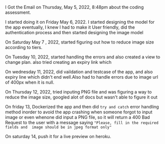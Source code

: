 I Got the Email on Thursday, May 5, 2022, 8:48pm about the coding assessment.

I started doing it on Friday May 6, 2022. I started designing the model for the app eventually, I knew I had to make it User friendly, did the authentication process and then started designing the image model

On Saturday May 7 , 2022, started figuring out how to reduce image size according to tiers.

On Tuesday 10, 2022, started handling the errors and also created a view to change plan.  also tried creating an expiry link which 


On wednesday 11, 2022, did vaildation and testcase of the app, and also expiry line which didn't end well.Also had to handle errors due to image url of 400px when it is null.

On Thursday 12, 2022, tried inputing PNG file and was figuring a way to reduce the image size, googled alot of docs but wasn't able to figure it out

On friday 13, Dockerized the app and then did `try and catch` error handling method inorder to avoid the app crashing when someone forgot to input image or even whenone did input a PNG file, so it will return a 400 Bad Request to the user with a message saying `"Please, fill in the required fields and  image should be in jpeg format only"`

On saturday 14, push it for a live preview on heroku.

